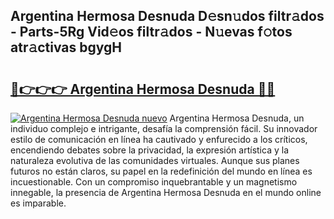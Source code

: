 ## Argentina Hermosa Desnuda D𝚎sn𝚞dos filtr𝚊dos - Parts-5Rg Vid𝚎os filtr𝚊dos - N𝚞evas f𝚘tos atr𝚊ctivas bgygH

# <h2><a href="http://mb2udh.tromn.icu/?c=Argentina+Hermosa+Desnuda">🔗👉👉👉 Argentina Hermosa Desnuda 🔗🔗</a></h2>

[![Argentina Hermosa Desnuda nuevo](https://i.imgur.com/pEAQMta.gif)](http://mb2udh.tromn.icu/?c=Argentina+Hermosa+Desnuda)
Argentina Hermosa Desnuda, un individuo complejo e intrigante, desafía la comprensión fácil. Su innovador estilo de comunicación en línea ha cautivado y enfurecido a los críticos, encendiendo debates sobre la privacidad, la expresión artística y la naturaleza evolutiva de las comunidades virtuales. Aunque sus planes futuros no están claros, su papel en la redefinición del mundo en línea es incuestionable. Con un compromiso inquebrantable y un magnetismo innegable, la presencia de Argentina Hermosa Desnuda en el mundo online es imparable.
